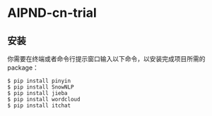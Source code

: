 # AIPND-cn-trial

## 安装
你需要在终端或者命令行提示窗口输入以下命令，以安装完成项目所需的package：
```
$ pip install pinyin
$ pip install SnowNLP
$ pip install jieba
$ pip install wordcloud
$ pip install itchat
```
